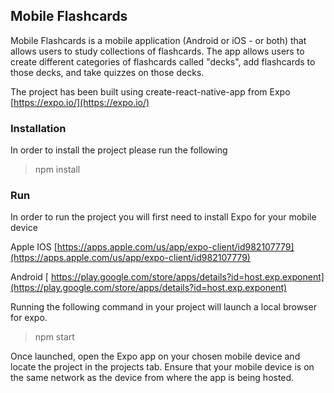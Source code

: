 ## Mobile Flashcards

Mobile Flashcards is a mobile application (Android or iOS - or both) that allows users to study collections of flashcards. 
The app allows users to create different categories of flashcards called "decks", add flashcards to those decks, and take quizzes on those decks.

The project has been built using create-react-native-app from Expo [https://expo.io/](https://expo.io/)

### Installation

In order to install the project please run the following

> npm install

### Run

In order to run the project you will first need to install Expo for your mobile device

Apple IOS 
[https://apps.apple.com/us/app/expo-client/id982107779](https://apps.apple.com/us/app/expo-client/id982107779)

Android [
https://play.google.com/store/apps/details?id=host.exp.exponent](https://play.google.com/store/apps/details?id=host.exp.exponent)

Running the following command in your project will launch a local browser for expo. 

> npm start

Once launched, open the Expo app on your chosen mobile device and locate the project in the projects tab. 
Ensure that your mobile device is on the same network as the device from where the app is being hosted.


